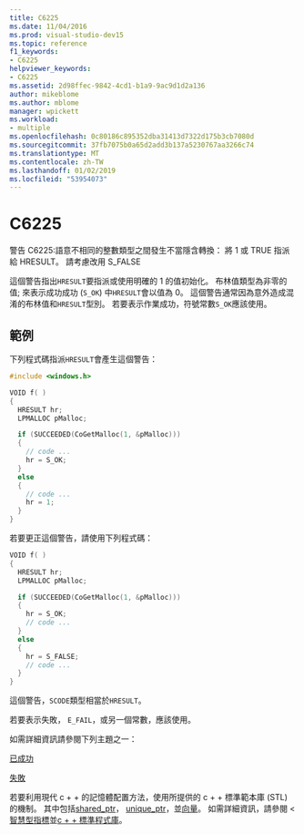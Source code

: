 ```yaml
---
title: C6225
ms.date: 11/04/2016
ms.prod: visual-studio-dev15
ms.topic: reference
f1_keywords:
- C6225
helpviewer_keywords:
- C6225
ms.assetid: 2d98ffec-9842-4cd1-b1a9-9ac9d1d2a136
author: mikeblome
ms.author: mblome
manager: wpickett
ms.workload:
- multiple
ms.openlocfilehash: 0c80186c895352dba31413d7322d175b3cb7080d
ms.sourcegitcommit: 37fb7075b0a65d2add3b137a5230767aa3266c74
ms.translationtype: MT
ms.contentlocale: zh-TW
ms.lasthandoff: 01/02/2019
ms.locfileid: "53954073"
---
```

# <a name="c6225"></a>C6225

警告 C6225:語意不相同的整數類型之間發生不當隱含轉換： 將 1 或 TRUE 指派給 HRESULT。 請考慮改用 S_FALSE

這個警告指出`HRESULT`要指派或使用明確的 1 的值初始化。 布林值類型為非零的值; 來表示成功成功 (`S_OK`) 中`HRESULT`會以值為 0。 這個警告通常因為意外造成混淆的布林值和`HRESULT`型別。 若要表示作業成功，符號常數`S_OK`應該使用。

## <a name="example"></a>範例

下列程式碼指派`HRESULT`會產生這個警告：

```cpp
#include <windows.h>

VOID f( )
{
  HRESULT hr;
  LPMALLOC pMalloc;

  if (SUCCEEDED(CoGetMalloc(1, &pMalloc)))
  {
    // code ...
    hr = S_OK;
  }
  else
  {
    // code ...
    hr = 1;
  }
}
```

若要更正這個警告，請使用下列程式碼：

```cpp
VOID f( )
{
  HRESULT hr;
  LPMALLOC pMalloc;

  if (SUCCEEDED(CoGetMalloc(1, &pMalloc)))
  {
    hr = S_OK;
    // code ...
  }
  else
  {
    hr = S_FALSE;
    // code ...
  }
}
```

這個警告，`SCODE`類型相當於`HRESULT`。

若要表示失敗， `E_FAIL`，或另一個常數，應該使用。

如需詳細資訊請參閱下列主題之一：

[已成功](/windows/desktop/api/winerror/nf-winerror-succeeded)

[失敗](/windows/desktop/api/winerror/nf-winerror-failed)

若要利用現代 c + + 的記憶體配置方法，使用所提供的 c + + 標準範本庫 (STL) 的機制。 其中包括[shared_ptr](/cpp/standard-library/shared-ptr-class)， [unique_ptr](/cpp/standard-library/unique-ptr-class)，並[向量](/cpp/standard-library/vector)。 如需詳細資訊，請參閱 <<c0> [ 智慧型指標](/cpp/cpp/smart-pointers-modern-cpp)並[c + + 標準程式庫](/cpp/standard-library/cpp-standard-library-reference)。
